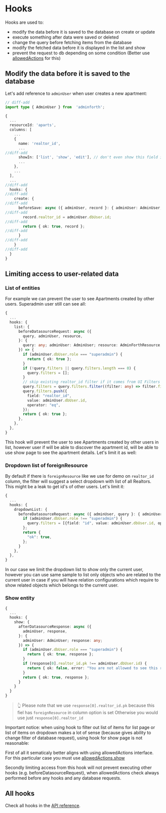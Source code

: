 
# Hooks

Hooks are used to:

- modify the data before it is saved to the database on create or update
- execute something after data were saved or deleted
- change the query before fetching items from the database
- modify the fetched data before it is displayed in the list and show
- prevent the request to db depending on some condition (Better use [allowedActions](./05-limitingAccess.md) for this)


## Modify the data before it is saved to the database

Let's add reference to `adminUser` when user creates a new apartment:

```ts title='./resources/apartments.ts'
// diff-add
import type { AdminUser } from  'adminforth';

{
  ...
  resourceId: 'aparts',
  columns: [
    ...
    {
      name: 'realtor_id',
      ...
//diff-add
      showIn: ['list', 'show', 'edit'], // don't even show this field in create
      ...
    },
    ...
  ],
  ...
//diff-add
  hooks: {
//diff-add
    create: {
//diff-add
      beforeSave: async ({ adminUser, record }: { adminUser: AdminUser, record: any }) => {
//diff-add
        record.realtor_id = adminUser.dbUser.id;
//diff-add
        return { ok: true, record };
//diff-add
      }
//diff-add
    }
//diff-add
  }
}
```


## Limiting access to user-related data


### List of entities

For example we can prevent the user to see Apartments created by other users. Superadmin user still can see all:

```ts title='./resources/apartments.ts'
{
  ...
  hooks: {
    list: {
      beforeDatasourceRequest: async ({
        query, adminUser, resource,
      }: {
        query: any; adminUser: AdminUser; resource: AdminForthResource;
      }) => {
        if (adminUser.dbUser.role === "superadmin") {
          return { ok: true };
        }
        if (!query.filters || query.filters.length === 0) {
          query.filters = [];
        }
        // skip existing realtor_id filter if it comes from UI Filters (right panel)
        query.filters = query.filters.filter((filter: any) => filter.field !== "realtor_id");
        query.filters.push({
          field: "realtor_id",
          value: adminUser.dbUser.id,
          operator: "eq",
        });
        return { ok: true };
      },
    },
  },
}
```

This hook will prevent the user to see Apartments created by other users in list, however user if will be able to discover
the apartment id, will be able to use show page to see the apartment details. Let's limit it as well:

### Dropdown list of foreignResource

By default if there is `foreignResource` like we use for demo on `realtor_id` column, the filter will suggest a
select dropdown with list of all Realtors. This might be a leak to get id's of other users. Let's limit it:

```ts title='./resources/apartments.ts'
{
  ...
  hooks: {
    dropdownList: {
      beforeDatasourceRequest: async ({ adminUser, query }: { adminUser: AdminUser, query: any }) => {
        if (adminUser.dbUser.role !== "superadmin") {
          query.filters = [{field: "id", value: adminUser.dbUser.id, operator: "eq"}];
        };
        return {
          "ok": true,
        };
      }
    },
  },
}
```

In our case we limit the dropdown list to show only the current user, however you can use same sample to list only objects who are related to the current user in case if you will have relation configurations which require to show related objects which belongs to the current user.

### Show entity

```ts title='./resources/apartments.ts'
{
  ...
  hooks: {
    show: {
      afterDatasourceResponse: async ({
        adminUser, response,
      }: {
        adminUser: AdminUser; response: any;
      }) => {
        if (adminUser.dbUser.role === "superadmin") {
          return { ok: true, response };
        }
        if (response[0].realtor_id.pk !== adminUser.dbUser.id) {
          return { ok: false, error: "You are not allowed to see this record" };
        }
        return { ok: true, response };
      }
    }
  }
}
```

> 👆 Please note that we use `response[0].realtor_id.pk` because this fiel has `foreignResource` in column option is set
> Otherwise you would use  just `response[0].realtor_id`

Important notice: when using hook to filter out list of items for list page or list of items on dropdown makes a lot of sense (because gives ability to change filter of database request), using hook for show page is not reasonable:

First of all it sematicaly better aligns with using allowedActions interface. For this particular case you must use [allowedActions.show](./05-limitingAccess.md#disable-showing-the-resource-based-on-owner)

Secondly limiting access from this hook will not prevent executing other hooks (e.g. beforeDatasourceRequest), when allowedActions check
always performed before any hooks and any database requests. 

## All hooks

Check all hooks in the [API reference](/docs/api/types/Back/interfaces/AdminForthResource).